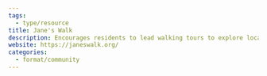 ```yaml
---
tags:
  - type/resource
title: Jane's Walk
description: Encourages residents to lead walking tours to explore local neighborhoods.
website: https://janeswalk.org/
categories:
  - format/community
---
```



